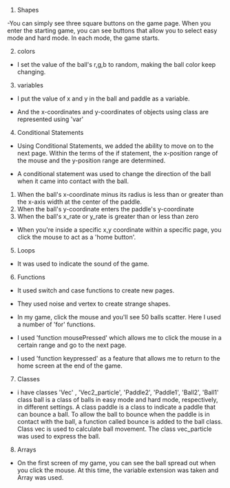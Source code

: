 1. Shapes

-You can simply see three square buttons on the game page.
When you enter the starting game, you can see buttons that allow you to select easy mode and hard mode.
In each mode, the game starts.

2. colors

- I set the value of the ball's r,g,b to random, making the ball color keep changing.

3. variables

- I put the value of x and y in the ball and paddle as a variable.

- And the x-coordinates and y-coordinates of objects using class are represented using 'var'

4. Conditional Statements

- Using Conditional Statements, we added the ability to move on to the next page.
Within the terms of the if statement, the x-position range of the mouse and the y-position range are determined.

- A conditional statement was used to change the direction of the ball when it came into contact with the ball.
1) When the ball's x-coordinate minus its radius is less than or greater than the x-axis width at the center of the paddle.
2) When the ball's y-coordinate enters the paddle's y-coordinate
3) When the ball's x_rate or y_rate is greater than or less than zero

- When you're inside a specific x,y coordinate within a specific page, you click the mouse to act as a 'home button'.

5. Loops

- It was used to indicate the sound of the game.

6. Functions

- It used switch and case functions to create new pages.

- They used noise and vertex to create strange shapes.

- In my game, click the mouse and you'll see 50 balls scatter.
Here I used a number of 'for' functions.

- I used 'function mousePressed' which allows me to click the mouse in a certain range and go to the next page.

- I used 'function keypressed' as a feature that allows me to return to the home screen at the end of the game.

7. Classes

- i have classes 'Vec' , 'Vec2_particle', 'Paddle2',  'Paddle1', 'Ball2', 'Ball1'
class ball is a class of balls in easy mode and hard mode, respectively, in different settings.
A class paddle is a class to indicate a paddle that can bounce a ball.
To allow the ball to bounce when the paddle is in contact with the ball, a function called bounce is added to the ball class.
Class vec is used to calculate ball movement.
The class vec_particle was used to express the ball.

8. Arrays

- On the first screen of my game, you can see the ball spread out when you click the mouse.
At this time, the variable extension was taken and Array was used.
